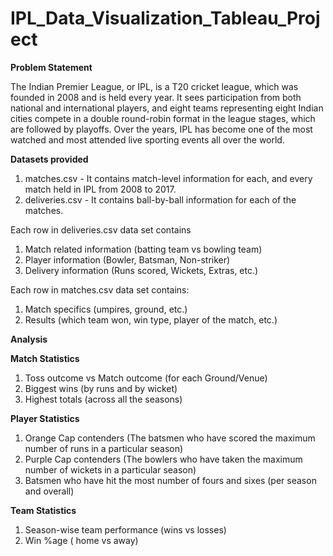# IPL_Data_Visualization_Tableau_Project

**Problem Statement**

The Indian Premier League, or IPL, is a T20 cricket league, which was founded in 2008 and is held every year. It sees participation from both national and international players, and eight teams representing eight Indian cities compete in a double round-robin format in the league stages, which are followed by playoffs. Over the years, IPL has become one of the most watched and most attended live sporting events all over the world.

**Datasets provided**

1. matches.csv - It contains match-level information for each, and every match held in IPL from 2008 to 2017.
2. deliveries.csv - It contains ball-by-ball information for each of the matches.

Each row in deliveries.csv data set contains

1. Match related information (batting team vs bowling team)
2. Player information (Bowler, Batsman, Non-striker)
3. Delivery information (Runs scored, Wickets, Extras, etc.)

Each row in matches.csv data set contains:

1. Match specifics (umpires, ground, etc.)
2. Results (which team won, win type, player of the match, etc.)

**Analysis**

**Match Statistics**
1. Toss outcome vs Match outcome (for each Ground/Venue)
2. Biggest wins (by runs and by wicket)
3. Highest totals (across all the seasons)

**Player Statistics**
1. Orange Cap contenders (The batsmen who have scored the maximum number of runs in a particular season)
2. Purple Cap contenders (The bowlers who have taken the maximum number of wickets in a particular season)
3. Batsmen who have hit the most number of fours and sixes (per season and overall)

**Team Statistics**
1. Season-wise team performance (wins vs losses)
2. Win %age ( home vs away)
